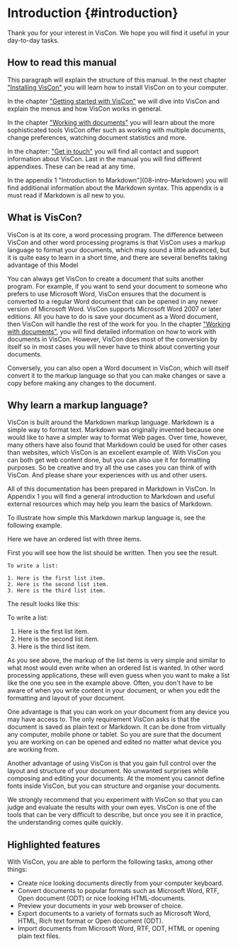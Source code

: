
# Introduction {#introduction}

Thank you for your interest in VisCon. We hope you will find it useful in your day-to-day tasks.

## How to read this manual

This paragraph will explain the structure of this manual.
In the next chapter ["Installing VisCon"](03-installing) you will learn how to install VisCon on to your computer.

In the chapter ["Getting started with VisCon"](04-getting-started) we will dive into VisCon and explain the menus and how VisCon works in general.

In the chapter ["Working with documents"](05-working-with-documents) you will learn about the more sophisticated tools VisCon offer such as working with multiple documents, change preferences, watching document statistics and more.

In the chapter: ["Get in touch"](06-get-in-touch) you will find all contact and support information about VisCon.
Last in the manual you will find different appendixes. These can be read at any time.

In the appendix 1 "Introduction to Markdown"](08-intro-Markdown) you will find additional information about the Markdown syntax. This appendix is a must read if Markdown is all new to you.


## What is VisCon?

VisCon is at its core, a word processing program. The difference between VisCon and other word processing programs is that VisCon uses a markup language to format your documents, which may sound a little advanced, but it is quite easy to learn in a short time, and there are several benefits  taking advantage of this Model

You can always get VisCon to create a document that suits another program. For example, if you want to send your document to someone who prefers to use Microsoft Word, VisCon ensures that the document is converted to a regular Word document that can be opened in any newer version of Microsoft Word. VisCon supports Microsoft Word 2007 or later editions. All you have to do is save your document as a Word document, then VisCon will handle the rest of the work for you. In the chapter ["Working with documents"](#working-with-documents), you will find detailed information on how to work with documents in VisCon. However, VisCon does most of the conversion by itself so in most cases you will never have to think about converting your documents.

Conversely, you can also open a Word document in VisCon, which will itself convert it to the markup language so that you can make changes or save a copy before making any changes to the document.

## Why learn a markup language?

VisCon is built around the Markdown markup language. Markdown is a simple way to format text. Markdown was originally invented because one would like to have a simpler way to format Web pages. Over time, however, many others have also found that Markdown could be used for other cases than websites, which VisCon is an excellent example of. With VisCon you can both get web content done, but you can also use it for formatting purposes. So be creative and try all the use cases you can think of with VisCon. And please share your experiences with us and other users.

All of this documentation has been prepared in Markdown in VisCon. In Appendix 1 you will find a general introduction to Markdown and useful external resources which may help you learn the basics of Markdown.

To illustrate how simple this Markdown markup language is, see the following example.

Here we have an ordered list with three  items.

First you will see how the list should be written. Then you see the result.

~~~
To write a list:

1. Here is the first list item.
2. Here is the second list item.
3. Here is the third list item.
~~~

The result looks like this:

To write a list:

1. Here is the first list item.
2. Here is the second list item.
3. Here is the third list item.

As you see above, the markup of the list items is very simple and similar to what most would even write when an ordered list is wanted. In other word processing applications, these will even guess when you want to make a list like the one you see in the example above. Often, you don't have to be aware of when you write content in your document, or when you edit the formatting and layout of your document.

One advantage is that you can work on your document from any device you may have access to. The only requirement VisCon asks is that the document is saved as plain text or Markdown. It can be done from virtually any computer, mobile phone or tablet.
So you are sure that the document you are working on can be opened and edited no matter what device you are working from.

Another advantage of using VisCon is that you gain full control over the layout and structure of your document. No unwanted surprises while composing and editing your documents. At the moment you cannot define fonts inside VisCon, but you can structure and organise your documents.

We strongly recommend that you experiment with VisCon so that you can judge and evaluate the results with your own eyes. VisCon is one of the tools that can be very difficult to describe, but once you see it in practice, the understanding comes quite quickly.

## Highlighted features

With VisCon, you are able to perform the following tasks, among other things:

* Create nice looking documents directly from your computer keyboard.
* Convert documents to popular  formats such as Microsoft Word, RTF, Open document (ODT) or nice looking HTML-documents.
* Preview your documents in your web browser of choice.
* Export documents to a variety of formats such as Microsoft Word, HTML, Rich text format or Open document (ODT).
* Import documents from Microsoft Word, RTF, ODT, HTML or opening plain text files.